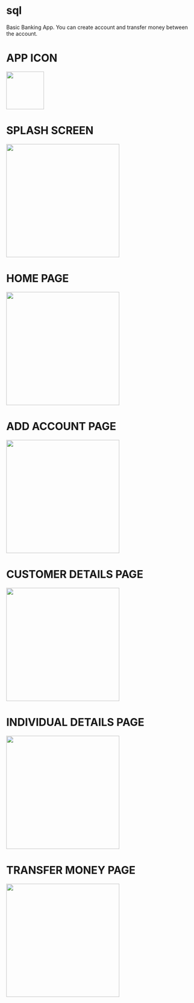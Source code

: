 # sql
Basic Banking App. You can create account and transfer money between the account.


# APP ICON
<img src = "app\src\main\res\drawable\bak_logo2.png" width="100">

# SPLASH SCREEN
<img src = "app\src\main\res\drawable\Screenshot_splash.png" width="300">

# HOME PAGE
<img src = "app\src\main\res\drawable\Screenshot_home.png" width="300">

# ADD ACCOUNT PAGE
<img src = "app\src\main\res\drawable\Screenshot_add.png" width="300">

# CUSTOMER DETAILS PAGE
<img src = "app\src\main\res\drawable\Screenshot_customer.png" width="300">

# INDIVIDUAL DETAILS PAGE
<img src = "app\src\main\res\drawable\Screenshot_individual.png" width="300">

# TRANSFER MONEY PAGE
<img src = "app\src\main\res\drawable\Screenshot_transfer.png" width="300">
